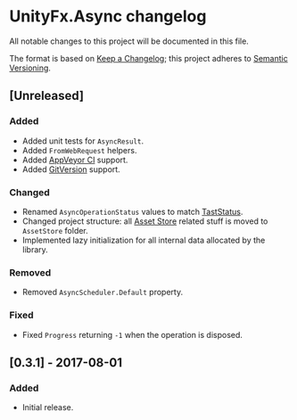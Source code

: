 # UnityFx.Async changelog
All notable changes to this project will be documented in this file.

The format is based on [Keep a Changelog](http://keepachangelog.com/); this project adheres to [Semantic Versioning](http://semver.org/).

## [Unreleased]

### Added
- Added unit tests for `AsyncResult`.
- Added `FromWebRequest` helpers.
- Added [AppVeyor CI](https://ci.appveyor.com/project/Arvtesh/unityfx-async) support.
- Added [GitVersion](https://gitversion.readthedocs.io/en/latest/) support.

### Changed
- Renamed `AsyncOperationStatus` values to match [TastStatus](https://msdn.microsoft.com/ru-ru/library/system.threading.tasks.taskstatus(v=vs.110).aspx).
- Changed project structure: all [Asset Store](https://www.assetstore.unity3d.com/) related stuff is moved to `AssetStore` folder.
- Implemented lazy initialization for all internal data allocated by the library.

### Removed
- Removed `AsyncScheduler.Default` property.

### Fixed
- Fixed `Progress` returning `-1` when the operation is disposed.

## [0.3.1] - 2017-08-01

### Added
- Initial release.

